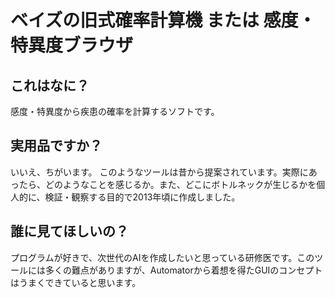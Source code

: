 ベイズの旧式確率計算機 または 感度・特異度ブラウザ
===

## これはなに？
感度・特異度から疾患の確率を計算するソフトです。

## 実用品ですか？
いいえ、ちがいます。
このようなツールは昔から提案されています。実際にあったら、どのようなことを感じるか。また、どこにボトルネックが生じるかを個人的に、検証・観察する目的で2013年頃に作成しました。

## 誰に見てほしいの？
プログラムが好きで、次世代のAIを作成したいと思っている研修医です。このツールには多くの難点がありますが、Automatorから着想を得たGUIのコンセプトはうまくできていると思います。
